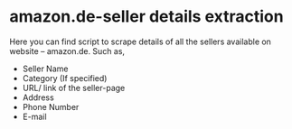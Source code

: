 # amazon.de-seller details extraction
Here you can find script to scrape details of all the sellers available on website – amazon.de. 
Such as,
- Seller Name
- Category (If specified)
- URL/ link of the seller-page
- Address
- Phone Number
- E-mail
